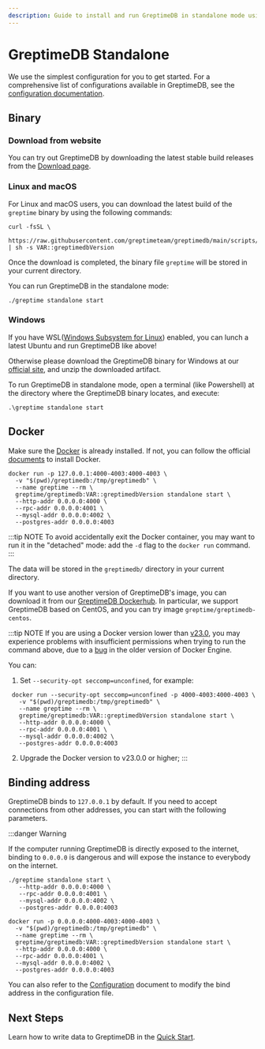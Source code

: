 ```yaml
---
description: Guide to install and run GreptimeDB in standalone mode using binary or Docker, including binding address configuration.
---
```


# GreptimeDB Standalone

We use the simplest configuration for you to get started. For a comprehensive list of configurations available in GreptimeDB, see the [configuration documentation](/user-guide/deployments/configuration.md).

## Binary

### Download from website

You can try out GreptimeDB by downloading the latest stable build releases from the [Download page](https://greptime.com/download).

### Linux and macOS

For Linux and macOS users, you can download the latest build of the `greptime` binary by using the following commands:

```shell
curl -fsSL \
  https://raw.githubusercontent.com/greptimeteam/greptimedb/main/scripts/install.sh | sh -s VAR::greptimedbVersion
```

Once the download is completed, the binary file `greptime` will be stored in your current directory.

You can run GreptimeDB in the standalone mode:

```shell
./greptime standalone start
```

### Windows

If you have WSL([Windows Subsystem for Linux](https://learn.microsoft.com/en-us/windows/wsl/about)) enabled, you can lunch a latest Ubuntu and run GreptimeDB like above!

Otherwise please download the GreptimeDB binary for Windows at our [official site](https://greptime.com/resources), and unzip the downloaded artifact.

To run GreptimeDB in standalone mode, open a terminal (like Powershell) at the directory where the GreptimeDB binary locates, and execute:

```shell
.\greptime standalone start
```

## Docker

Make sure the [Docker](https://www.docker.com/) is already installed. If not, you can follow the official [documents](https://www.docker.com/get-started/) to install Docker.

```shell
docker run -p 127.0.0.1:4000-4003:4000-4003 \
  -v "$(pwd)/greptimedb:/tmp/greptimedb" \
  --name greptime --rm \
  greptime/greptimedb:VAR::greptimedbVersion standalone start \
  --http-addr 0.0.0.0:4000 \
  --rpc-addr 0.0.0.0:4001 \
  --mysql-addr 0.0.0.0:4002 \
  --postgres-addr 0.0.0.0:4003
```

:::tip NOTE
To avoid accidentally exit the Docker container, you may want to run it in the "detached" mode: add the `-d` flag to
the `docker run` command.
:::

The data will be stored in the `greptimedb/` directory in your current directory.

If you want to use another version of GreptimeDB's image, you can download it from our [GreptimeDB Dockerhub](https://hub.docker.com/r/greptime/greptimedb). In particular, we support GreptimeDB based on CentOS, and you can try image `greptime/greptimedb-centos`.

:::tip NOTE
If you are using a Docker version lower than [v23.0](https://docs.docker.com/engine/release-notes/23.0/), you may experience problems with insufficient permissions when trying to run the command above, due to a [bug](https://github.com/moby/moby/pull/42681) in the older version of Docker Engine.

You can:

1. Set `--security-opt seccomp=unconfined`, for example:

  ```shell
   docker run --security-opt seccomp=unconfined -p 4000-4003:4000-4003 \
     -v "$(pwd)/greptimedb:/tmp/greptimedb" \
     --name greptime --rm \
     greptime/greptimedb:VAR::greptimedbVersion standalone start \
     --http-addr 0.0.0.0:4000 \
     --rpc-addr 0.0.0.0:4001 \
     --mysql-addr 0.0.0.0:4002 \
     --postgres-addr 0.0.0.0:4003
  ```

2. Upgrade the Docker version to v23.0.0 or higher;
:::

## Binding address

GreptimeDB binds to `127.0.0.1` by default. If you need to accept connections from other addresses, you can start with the following parameters.

:::danger Warning

If the computer running GreptimeDB is directly exposed to the internet, binding to `0.0.0.0` is dangerous and will expose the instance to everybody on the internet.

<Tabs>

<TabItem value="Binary" label="Binary">

```shell
./greptime standalone start \
   --http-addr 0.0.0.0:4000 \
   --rpc-addr 0.0.0.0:4001 \
   --mysql-addr 0.0.0.0:4002 \
   --postgres-addr 0.0.0.0:4003
```

</TabItem>

<TabItem value="Docker" label="Docker">

```shell
docker run -p 0.0.0.0:4000-4003:4000-4003 \
  -v "$(pwd)/greptimedb:/tmp/greptimedb" \
  --name greptime --rm \
  greptime/greptimedb:VAR::greptimedbVersion standalone start \
  --http-addr 0.0.0.0:4000 \
  --rpc-addr 0.0.0.0:4001 \
  --mysql-addr 0.0.0.0:4002 \
  --postgres-addr 0.0.0.0:4003
```

</TabItem>
</Tabs>

You can also refer to the [Configuration](/user-guide/deployments/configuration.md) document to modify the bind address in the configuration file.

## Next Steps

Learn how to write data to GreptimeDB in the [Quick Start](../quick-start.md).
